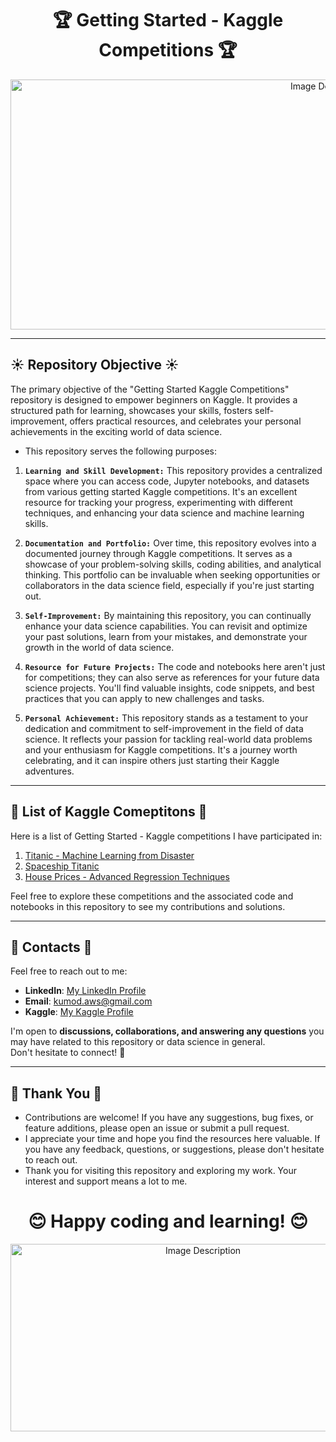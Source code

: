 <div align="center">
  
# 🏆 Getting Started - Kaggle Competitions 🏆 
</div>
<p align="center">
  <img src="https://miro.medium.com/v2/resize:fit:2000/1*EXHXZDCRznTPnryMSXJe7Q.png" alt="Image Description" width="1000" height="400"> 
</p>

-----

<h2>☀️ Repository Objective ☀️</h2>

The primary objective of the "Getting Started Kaggle Competitions" repository is designed to empower beginners on Kaggle. It provides a structured path for learning, showcases your skills, fosters self-improvement, offers practical resources, and celebrates your personal achievements in the exciting world of data science.

* This repository serves the following purposes:<br>

1. <b>`Learning and Skill Development:`</b> This repository provides a centralized space where you can access code, Jupyter notebooks, and datasets from various getting started Kaggle competitions. It's an excellent resource for tracking your progress, experimenting with different techniques, and enhancing your data science and machine learning skills.

2. <b>`Documentation and Portfolio:`</b> Over time, this repository evolves into a documented journey through Kaggle competitions. It serves as a showcase of your problem-solving skills, coding abilities, and analytical thinking. This portfolio can be invaluable when seeking opportunities or collaborators in the data science field, especially if you're just starting out.

3. <b>`Self-Improvement:`</b> By maintaining this repository, you can continually enhance your data science capabilities. You can revisit and optimize your past solutions, learn from your mistakes, and demonstrate your growth in the world of data science.

4. <b>`Resource for Future Projects:`</b> The code and notebooks here aren't just for competitions; they can also serve as references for your future data science projects. You'll find valuable insights, code snippets, and best practices that you can apply to new challenges and tasks.

5. <b>`Personal Achievement:`</b> This repository stands as a testament to your dedication and commitment to self-improvement in the field of data science. It reflects your passion for tackling real-world data problems and your enthusiasm for Kaggle competitions. It's a journey worth celebrating, and it can inspire others just starting their Kaggle adventures.

----

<h2>🥇 List of Kaggle Comeptitons 🥇</h2>

Here is a list of Getting Started - Kaggle competitions I have participated in:

1. [Titanic - Machine Learning from Disaster](https://www.kaggle.com/competitions/titanic)
2. [Spaceship Titanic](https://www.kaggle.com/competitions/spaceship-titanic)
3. [House Prices - Advanced Regression Techniques](https://www.kaggle.com/competitions/house-prices-advanced-regression-techniques)

Feel free to explore these competitions and the associated code and notebooks in this repository to see my contributions and solutions.

----

<h2>💌 Contacts 💌</h2>

Feel free to reach out to me:

- **LinkedIn**: [My LinkedIn Profile](https://www.linkedin.com/in/kumod-sharma/)
- **Email**: kumod.aws@gmail.com
- **Kaggle**: [My Kaggle Profile](https://www.kaggle.com/kdsharma)

I'm open to <b>discussions, collaborations, and answering any questions</b> you may have related to this repository or data science in general.<br> Don't hesitate to connect! 🙌

----

<h2>💐 Thank You 💐</h2>

* Contributions are welcome! If you have any suggestions, bug fixes, or feature additions, please open an issue or submit a pull request.
* I appreciate your time and hope you find the resources here valuable. If you have any feedback, questions, or suggestions, please don't hesitate to reach out.
*  Thank you for visiting this repository and exploring my work. Your interest and support means a lot to me.
  

<div align="center">
  
# 😊 Happy coding and learning! 😊
</div>
<p align="center">
  <img src="https://image.shutterstock.com/image-photo/notes-words-thank-you-on-260nw-1070472455.jpg" alt="Image Description" width="600" height="300">
</p>
